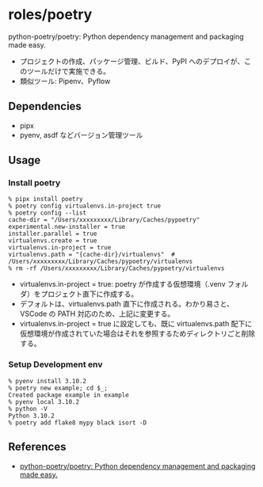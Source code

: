 # roles/poetry
python-poetry/poetry: Python dependency management and packaging made easy.

- プロジェクトの作成、パッケージ管理、ビルド、PyPI へのデプロイが、このツールだけで実施できる。
- 類似ツール: Pipenv、Pyflow



## Dependencies
- pipx
- pyenv, asdf などバージョン管理ツール



## Usage
### Install poetry
```
% pipx install poetry
% poetry config virtualenvs.in-project true
% poetry config --list
cache-dir = "/Users/xxxxxxxxx/Library/Caches/pypoetry"
experimental.new-installer = true
installer.parallel = true
virtualenvs.create = true
virtualenvs.in-project = true
virtualenvs.path = "{cache-dir}/virtualenvs"  # /Users/xxxxxxxxx/Library/Caches/pypoetry/virtualenvs
% rm -rf /Users/xxxxxxxxx/Library/Caches/pypoetry/virtualenvs
```

- virtualenvs.in-project = true: poetry が作成する仮想環境（.venv フォルダ）をプロジェクト直下に作成する。
- デフォルトは、virtualenvs.path 直下に作成される。わかり易さと、VSCode の PATH 対応のため、上記に変更する。
- virtualenvs.in-project = true に設定しても、既に virtualenvs.path 配下に仮想環境が作成されていた場合はそれを参照するためディレクトリごと削除する。


### Setup Development env
```
% pyenv install 3.10.2
% poetry new example; cd $_;
Created package example in example
% pyenv local 3.10.2
% python -V
Python 3.10.2
% poetry add flake8 mypy black isort -D
```



## References
- [python-poetry/poetry: Python dependency management and packaging made easy.](https://github.com/python-poetry/poetry)

